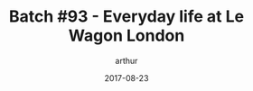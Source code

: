 ---
layout: video
title: "Batch #93 - Everyday life at Le Wagon London"
youtube_slug: tgPdjLlmSVI
date: 2017-08-23
author: arthur
pushed: true
labels:
  - backstage
thumbnail: 2017-09-06-everyday-life-at-le-wagon-london-batch-93.jpg
description: |
  Sneak a peek into the life of a Le Wagon student during their final project week in London..
---